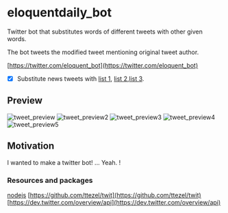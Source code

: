 # eloquentdaily_bot
Twitter bot that substitutes words of different tweets with other given words.

The bot tweets the modified tweet mentioning original tweet author.

[https://twitter.com/eloquent_bot](https://twitter.com/eloquent_bot)

- [x] Substitute news tweets with [list 1](https://xkcd.com/1288/), [list 2](https://xkcd.com/1625/),[list 3](https://xkcd.com/1679/).

## Preview
![tweet_preview](http://res.cloudinary.com/forgoroe/image/upload/v1504816179/previews/Screenshot_5.png)
![tweet_preview2](http://res.cloudinary.com/forgoroe/image/upload/v1504816179/previews/Screenshot_6.png)
![tweet_preview3](http://res.cloudinary.com/forgoroe/image/upload/v1504816179/previews/Screenshot_4.png)
![tweet_preview4](http://res.cloudinary.com/forgoroe/image/upload/v1504816179/previews/Screenshot_2.png)
![tweet_preview5](http://res.cloudinary.com/forgoroe/image/upload/v1504816179/previews/Screenshot_3.png)

## Motivation
I wanted to make a twitter bot! ... Yeah. !

### Resources and packages
[nodejs](https://nodejs.org/en/)
[https://github.com/ttezel/twit](https://github.com/ttezel/twit)
[https://dev.twitter.com/overview/api](https://dev.twitter.com/overview/api)

